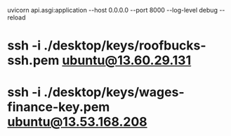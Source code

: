 uvicorn api.asgi:application --host 0.0.0.0 --port 8000  --log-level debug --reload
# ssh -i ./desktop/keys/roofbucks-ssh.pem ubuntu@13.60.29.131
# ssh -i ./desktop/keys/wages-finance-key.pem ubuntu@13.53.168.208